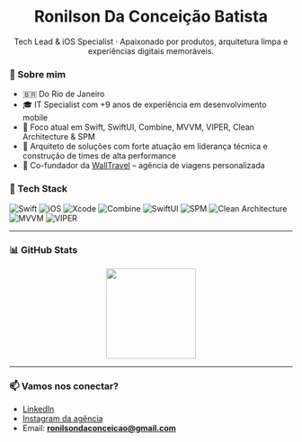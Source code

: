 <h1 align="center">Ronilson Da Conceição Batista </h1>
<p align="center">
  Tech Lead & iOS Specialist · Apaixonado por produtos, arquitetura limpa e experiências digitais memoráveis.
</p>



### 👋 Sobre mim

- 🇧🇷 Do Rio de Janeiro
- 🎓 IT Specialist com +9 anos de experiência em desenvolvimento mobile
- 📱 Foco atual em Swift, SwiftUI, Combine, MVVM, VIPER, Clean Architecture & SPM
- 🚀 Arquiteto de soluções com forte atuação em liderança técnica e construção de times de alta performance
- 🧭 Co-fundador da [WallTravel](https://www.instagram.com/walltravel_) – agência de viagens personalizada



### 🧠 Tech Stack

![Swift](https://img.shields.io/badge/Swift-F54A2A?style=for-the-badge&logo=swift&logoColor=white)
![iOS](https://img.shields.io/badge/iOS-000000?style=for-the-badge&logo=apple&logoColor=white)
![Xcode](https://img.shields.io/badge/Xcode-1575F9?style=for-the-badge&logo=xcode&logoColor=white)
![Combine](https://img.shields.io/badge/Combine-1D1D1F?style=for-the-badge&logo=apple&logoColor=white)
![SwiftUI](https://img.shields.io/badge/SwiftUI-46B0F9?style=for-the-badge&logo=swift&logoColor=white)
![SPM](https://img.shields.io/badge/SPM-FF7F50?style=for-the-badge&logo=swift&logoColor=white)
![Clean Architecture](https://img.shields.io/badge/Clean--Architecture-DDDDDD?style=for-the-badge)
![MVVM](https://img.shields.io/badge/MVVM-DDDDDD?style=for-the-badge)
![VIPER](https://img.shields.io/badge/VIPER-DDDDDD?style=for-the-badge)

---


### 📊 GitHub Stats

<p align="center">
<!--   <img src="https://github-readme-stats.vercel.app/api?username=ronilsonbatista&show_icons=true&theme=radical" height="160" /> -->
  <img src="https://github-readme-stats.vercel.app/api/top-langs/?username=ronilsonbatista&layout=compact&theme=radical" height="160" />
</p>

---

### 📫 Vamos nos conectar?

- [LinkedIn](https://www.linkedin.com/in/ronilsonbatista/)
- [Instagram da agência](https://www.instagram.com/walltravel_)
- Email: **ronilsondaconceicao@gmail.com**
